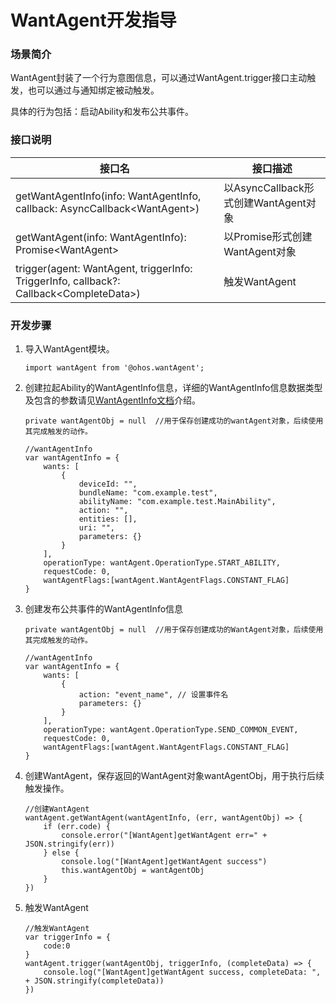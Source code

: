 # WantAgent开发指导
### 场景简介
WantAgent封装了一个行为意图信息，可以通过WantAgent.trigger接口主动触发，也可以通过与通知绑定被动触发。

具体的行为包括：启动Ability和发布公共事件。

### 接口说明
| 接口名                                                                                          | 接口描述 |
| ---------------------------------------------------------------------------------------------- | ----------- |
| getWantAgentInfo(info: WantAgentInfo, callback: AsyncCallback\<WantAgent\>) | 以AsyncCallback形式创建WantAgent对象 |
| getWantAgent(info: WantAgentInfo): Promise\<WantAgent\> | 以Promise形式创建WantAgent对象 |
| trigger(agent: WantAgent, triggerInfo: TriggerInfo, callback?: Callback\<CompleteData\>) | 触发WantAgent |

### 开发步骤
1. 导入WantAgent模块。

   ```
   import wantAgent from '@ohos.wantAgent';
   ```
   
2. 创建拉起Ability的WantAgentInfo信息，详细的WantAgentInfo信息数据类型及包含的参数请见[WantAgentInfo文档](../reference/apis/js-apis-wantAgent.md#wantagentinfo)介绍。

   ```
   private wantAgentObj = null	//用于保存创建成功的wantAgent对象，后续使用其完成触发的动作。
   
   //wantAgentInfo
   var wantAgentInfo = {
       wants: [
           {
               deviceId: "",
               bundleName: "com.example.test",
               abilityName: "com.example.test.MainAbility",
               action: "",
               entities: [],
               uri: "",
               parameters: {}
           }
       ],
       operationType: wantAgent.OperationType.START_ABILITY,
       requestCode: 0,
       wantAgentFlags:[wantAgent.WantAgentFlags.CONSTANT_FLAG]
   }
   ```

3. 创建发布公共事件的WantAgentInfo信息

   ```
   private wantAgentObj = null	//用于保存创建成功的WantAgent对象，后续使用其完成触发的动作。
   
   //wantAgentInfo
   var wantAgentInfo = {
       wants: [
           {
               action: "event_name", // 设置事件名
               parameters: {}
           }
       ],
       operationType: wantAgent.OperationType.SEND_COMMON_EVENT,
       requestCode: 0,
       wantAgentFlags:[wantAgent.WantAgentFlags.CONSTANT_FLAG]
   }
   ```

4. 创建WantAgent，保存返回的WantAgent对象wantAgentObj，用于执行后续触发操作。

   ```
   //创建WantAgent
   wantAgent.getWantAgent(wantAgentInfo, (err, wantAgentObj) => {
       if (err.code) {
           console.error("[WantAgent]getWantAgent err=" + JSON.stringify(err))
       } else {
           console.log("[WantAgent]getWantAgent success")
           this.wantAgentObj = wantAgentObj
       }
   })
   ```

5. 触发WantAgent

   ```
   //触发WantAgent
   var triggerInfo = {
       code:0
   }
   wantAgent.trigger(wantAgentObj, triggerInfo, (completeData) => {
       console.log("[WantAgent]getWantAgent success, completeData: ",  + JSON.stringify(completeData))
   })
   ```
